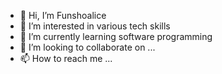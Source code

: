 - 👋 Hi, I’m Funshoalice
- 👀 I’m interested in various tech skills
- 🌱 I’m currently learning software programming
- 💞️ I’m looking to collaborate on ...
- 📫 How to reach me ...

<!---
Funshoalice/Funshoalice is a ✨ special ✨ repository because its `README.md` (this file) appears on your GitHub profile.
You can click the Preview link to take a look at your changes.
--->
